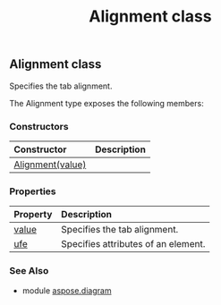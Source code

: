 ﻿---
title: Alignment class
second_title: Aspose.Diagram for Python via .NET API References
description: 
type: docs
weight: 50
url: /python-net/aspose.diagram/alignment/
is_root: false
---

## Alignment class

Specifies the tab alignment.



The Alignment type exposes the following members:

### Constructors
| Constructor | Description |
| :- | :- |
| [Alignment(value)](/diagram/python-net/aspose.diagram/alignment/__init__/#AlignmentValue) |  |


### Properties
| Property | Description |
| :- | :- |
| [value](/diagram/python-net/aspose.diagram/alignment/value) | Specifies the tab alignment. |
| [ufe](/diagram/python-net/aspose.diagram/alignment/ufe) | Specifies attributes of an element. |


### See Also

* module [aspose.diagram](../)
